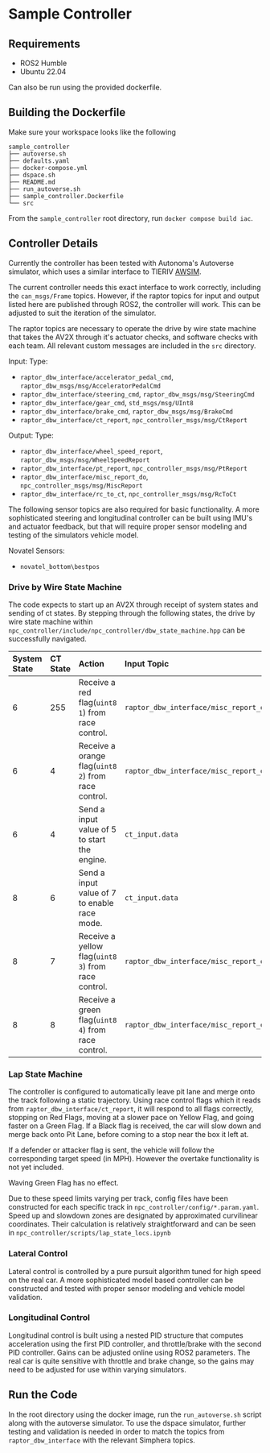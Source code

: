 # Sample Controller

## Requirements
- ROS2 Humble
- Ubuntu 22.04

Can also be run using the provided dockerfile.

## Building the Dockerfile

Make sure your workspace looks like the following 

```
sample_controller
├── autoverse.sh
├── defaults.yaml
├── docker-compose.yml
├── dspace.sh
├── README.md
├── run_autoverse.sh
├── sample_controller.Dockerfile
└── src
```

From the `sample_controller` root directory, run `docker compose build iac`. 

## Controller Details
Currently the controller has been tested with Autonoma's Autoverse simulator, which uses a similar interface to TIERIV [AWSIM](https://autonomalabs.github.io/AWSIM/RacingSim/ROS2Interface/).

The current controller needs this exact interface to work correctly, including the `can_msgs/Frame` topics. However, if the raptor topics for input and output listed here are published through ROS2, the controller will work. This can be adjusted to suit the iteration of the simulator.

The raptor topics are necessary to operate the drive by wire state machine that takes the AV2X through it's actuator checks, and software checks with each team. All relevant custom messages are included in the `src` directory.

Input: Type:
- `raptor_dbw_interface/accelerator_pedal_cmd`, `raptor_dbw_msgs/msg/AcceleratorPedalCmd`
- `raptor_dbw_interface/steering_cmd`, `raptor_dbw_msgs/msg/SteeringCmd`
- `raptor_dbw_interface/gear_cmd`, `std_msgs/msg/UInt8`
- `raptor_dbw_interface/brake_cmd`, `raptor_dbw_msgs/msg/BrakeCmd`
- `raptor_dbw_interface/ct_report`, `npc_controller_msgs/msg/CtReport`

Output: Type: 
- `raptor_dbw_interface/wheel_speed_report`, `raptor_dbw_msgs/msg/WheelSpeedReport`
- `raptor_dbw_interface/pt_report`, `npc_controller_msgs/msg/PtReport`
- `raptor_dbw_interface/misc_report_do`, `npc_controller_msgs/msg/MiscReport`
- `raptor_dbw_interface/rc_to_ct`, `npc_controller_msgs/msg/RcToCt`

The following sensor topics are also required for basic functionality. A more sophisticated steering and longitudinal controller can be built using IMU's and actuator feedback, but that will require proper sensor modeling and testing of the simulators vehicle model.

Novatel Sensors:
- `novatel_bottom\bestpos`

### Drive by Wire State Machine

The code expects to start up an AV2X through receipt of system states and sending of ct states. By stepping through the following states, the drive by wire state machine within `npc_controller/include/npc_controller/dbw_state_machine.hpp` can be successfully navigated.

|System State|CT State|Action|Input Topic|
|:--|:--|:--|:--|
|6|255|Receive a red flag(`uint8 1`) from race control. |`raptor_dbw_interface/misc_report_do.track_flag_ack`|
|6|4|Receive a orange flag(`uint8 2`) from race control. |`raptor_dbw_interface/misc_report_do.track_flag_ack`|
|6|4|Send a input value of 5 to start the engine.|`ct_input.data`|
|8|6|Send a input value of 7 to enable race mode.|`ct_input.data`|
|8|7|Receive a yellow flag(`uint8 3`) from race control. |`raptor_dbw_interface/misc_report_do.track_flag_ack`|
|8|8|Receive a green flag(`uint8 4`) from race control. |`raptor_dbw_interface/misc_report_do.track_flag_ack`|


### Lap State Machine

The controller is configured to automatically leave pit lane and merge onto the track following a static trajectory. Using race control flags which it reads from `raptor_dbw_interface/ct_report`, it will respond to all flags correctly, stopping on Red Flags, moving at a slower pace on Yellow Flag, and going faster on a Green Flag. If a Black flag is received, the car will slow down and merge back onto Pit Lane, before coming to a stop near the box it left at.

If a defender or attacker flag is sent, the vehicle will follow the corresponding target speed (in MPH). However the overtake functionality is not yet included.

Waving Green Flag has no effect.

Due to these speed limits varying per track, config files have been constructed for each specific track in `npc_controller/config/*.param.yaml`. Speed up and slowdown zones are designated by approximated curvilinear coordinates. Their calculation is relatively straightforward and can be seen in `npc_controller/scripts/lap_state_locs.ipynb`


### Lateral Control
Lateral control is controlled by a pure pursuit algorithm tuned for high speed on the real car. A more sophisticated model based controller can be constructed and tested with proper sensor modeling and vehicle model validation.

### Longitudinal Control
Longitudinal control is built using a nested PID structure that computes acceleration using the first PID controller, and throttle/brake with the second PID controller. Gains can be adjusted online using ROS2 parameters. The real car is quite sensitive with throttle and brake change, so the gains may need to be adjusted for use within varying simulators.

## Run the Code
In the root directory using the docker image, run the `run_autoverse.sh` script along with the autoverse simulator. To use the dspace simulator, further testing and validation is needed in order to match the topics from `raptor_dbw_interface` with the relevant Simphera topics.